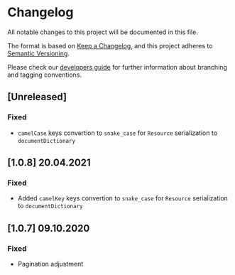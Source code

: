 # Changelog
All notable changes to this project will be documented in this file.

The format is based on [Keep a Changelog](https://keepachangelog.com/en/1.0.0/),
and this project adheres to [Semantic Versioning](https://semver.org/spec/v2.0.0.html).

Please check our [developers guide](https://gitlab.com/tokend/developers-guide)
for further information about branching and tagging conventions.

## [Unreleased]

### Fixed
- `camelCase` keys convertion to `snake_case` for `Resource` serialization to `documentDictionary`

## [1.0.8] 20.04.2021

### Fixed

- Added `camelKey` keys convertion to `snake_case` for `Resource` serialization to `documentDictionary`

## [1.0.7] 09.10.2020

### Fixed
- Pagination adjustment

